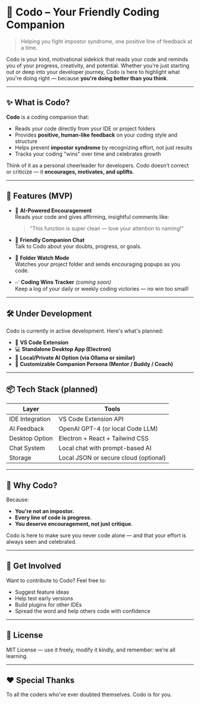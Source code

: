 # 💙 Codo – Your Friendly Coding Companion

> Helping you fight impostor syndrome, one positive line of feedback at a time.

Codo is your kind, motivational sidekick that reads your code and reminds you of your progress, creativity, and potential. Whether you're just starting out or deep into your developer journey, Codo is here to highlight what you're doing right — because **you're doing better than you think**.

---

## ✨ What is Codo?

**Codo** is a coding companion that:
- Reads your code directly from your IDE or project folders
- Provides **positive, human-like feedback** on your coding style and structure
- Helps prevent **impostor syndrome** by recognizing effort, not just results
- Tracks your coding "wins" over time and celebrates growth

Think of it as a personal cheerleader for developers. Codo doesn't correct or criticize — it **encourages, motivates, and uplifts**.

---

## 🔧 Features (MVP)

- 🧠 **AI-Powered Encouragement**  
  Reads your code and gives affirming, insightful comments like:
  > "This function is super clean — love your attention to naming!"

- 💬 **Friendly Companion Chat**  
  Talk to Codo about your doubts, progress, or goals.

- 📁 **Folder Watch Mode**  
  Watches your project folder and sends encouraging popups as you code.

- ✅ **Coding Wins Tracker** *(coming soon)*  
  Keep a log of your daily or weekly coding victories — no win too small!

---

## 🛠️ Under Development

Codo is currently in active development. Here's what's planned:
- 🧩 **VS Code Extension**
- 💻 **Standalone Desktop App (Electron)**
- 🔐 **Local/Private AI Option (via Ollama or similar)**
- 🎨 **Customizable Companion Persona (Mentor / Buddy / Coach)**

---

## 📦 Tech Stack (planned)

| Layer           | Tools                                |
|----------------|--------------------------------------|
| IDE Integration| VS Code Extension API                |
| AI Feedback    | OpenAI GPT-4 (or local Code LLM)     |
| Desktop Option | Electron + React + Tailwind CSS      |
| Chat System    | Local chat with prompt-based AI      |
| Storage        | Local JSON or secure cloud (optional)|

---

## 🤝 Why Codo?

Because:
- **You're not an impostor.**
- **Every line of code is progress.**
- **You deserve encouragement, not just critique.**

Codo is here to make sure you never code alone — and that your effort is always seen and celebrated.

---

## 🚀 Get Involved

Want to contribute to Codo? Feel free to:
- Suggest feature ideas
- Help test early versions
- Build plugins for other IDEs
- Spread the word and help others code with confidence

---

## 🧸 License

MIT License — use it freely, modify it kindly, and remember: we’re all learning.

---

## ❤️ Special Thanks

To all the coders who’ve ever doubted themselves. Codo is for you.

